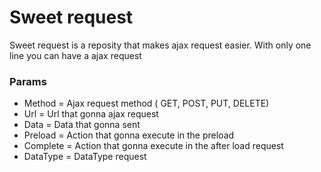 # Sweet request
<i class="devicon-javascript-plain"></i>
Sweet request is a reposity that makes ajax request easier. With only one line you can have a ajax request  

### Params
- Method = Ajax request method ( GET, POST, PUT, DELETE)
- Url = Url that gonna ajax request
- Data = Data that gonna sent 
- Preload = Action that gonna execute in the preload 
- Complete = Action that gonna execute in the after load request 
- DataType = DataType request